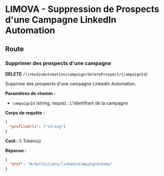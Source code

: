 # LIMOVA - Suppression de Prospects d'une Campagne LinkedIn Automation

## Route

### Supprimer des prospects d'une campagne
**DELETE** `/linkedinAutomation/campaign/deleteProspect/{campaignId}`

Supprime des prospects d'une campagne LinkedIn Automation.

**Paramètres de chemin :**
- `campaignId` (string, requis) : L'identifiant de la campagne

**Corps de requête :**
```json
{
  "profileUrls": ["string"]
}
```

**Coût :** 5 Token(s)

**Réponse :**
```json
{
  "$ref": "#/definitions/linkedinCampaignSchema"
}
``` 